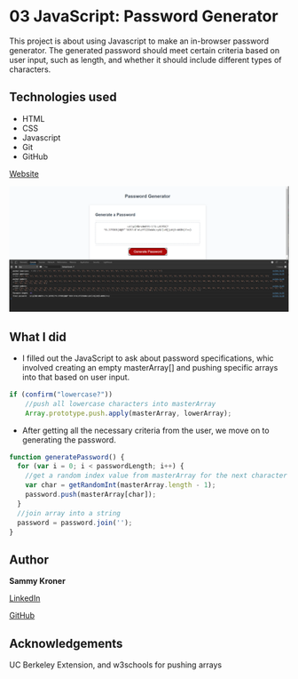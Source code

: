 # 03 JavaScript: Password Generator

This project is about using Javascript to make an in-browser password generator. The generated password should meet certain criteria based on user input, such as length, and whether it should include different types of characters.

## Technologies used
- HTML
- CSS
- Javascript
- Git
- GitHub

[Website](https://sammyk118.github.io/JS-Cool-Password-Generator/)

![Screenshot](./Images/Capture.PNG)
## What I did
- I filled out the JavaScript to ask about password specifications, whic involved creating an empty masterArray[] and pushing specific arrays into that based on user input.
```javascript
if (confirm("lowercase?"))
    //push all lowercase characters into masterArray
    Array.prototype.push.apply(masterArray, lowerArray);
```
* After getting all the necessary criteria from the user, we move on to generating the password.
```javascript
function generatePassword() {
  for (var i = 0; i < passwordLength; i++) {
    //get a random index value from masterArray for the next character 
    var char = getRandomInt(masterArray.length - 1);
    password.push(masterArray[char]);
  }
  //join array into a string
  password = password.join('');
}
```

## Author

**Sammy Kroner**

[LinkedIn](www.linkedin.com/in/samuel-kroner-44aa11169)

[GitHub](https://github.com/sammyk118)

## Acknowledgements
UC Berkeley Extension, and w3schools for pushing arrays
